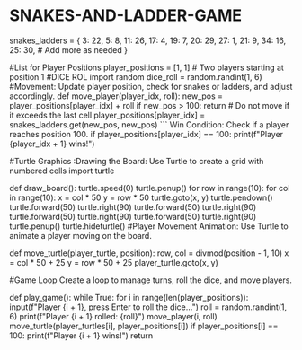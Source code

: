 # SNAKES-AND-LADDER-GAME


snakes_ladders = {
    3: 22, 5: 8, 11: 26, 17: 4, 19: 7,
    20: 29, 27: 1, 21: 9, 34: 16, 25: 30,
    # Add more as needed
}

#List for Player Positions
player_positions = [1, 1]  # Two players starting at position 1
#DICE ROL
import random
 dice_roll = random.randint(1, 6)
 #Movement: Update player position, check for snakes or ladders, and adjust accordingly.
 def move_player(player_idx, roll):
    new_pos = player_positions[player_idx] + roll
    if new_pos > 100:
        return  # Do not move if it exceeds the last cell
    player_positions[player_idx] = snakes_ladders.get(new_pos, new_pos)
    ```
Win Condition: Check if a player reaches position 100.
   if player_positions[player_idx] == 100:
    print(f"Player {player_idx + 1} wins!")

#Turtle Graphics :Drawing the Board: Use Turtle to create a grid with numbered cells
import turtle

def draw_board():
    turtle.speed(0)
    turtle.penup()
    for row in range(10):
        for col in range(10):
            x = col * 50
            y = row * 50
            turtle.goto(x, y)
            turtle.pendown()
            turtle.forward(50)
            turtle.right(90)
            turtle.forward(50)
            turtle.right(90)
            turtle.forward(50)
            turtle.right(90)
            turtle.forward(50)
            turtle.right(90)
            turtle.penup()
    turtle.hideturtle()
#Player Movement Animation: Use Turtle to animate a player moving on the board.

def move_turtle(player_turtle, position):
    row, col = divmod(position - 1, 10)
    x = col * 50 + 25
    y = row * 50 + 25
    player_turtle.goto(x, y)

    
#Game Loop Create a loop to manage turns, roll the dice, and move players.

def play_game():
    while True:
        for i in range(len(player_positions)):
            input(f"Player {i + 1}, press Enter to roll the dice...")
            roll = random.randint(1, 6)
            print(f"Player {i + 1} rolled: {roll}")
            move_player(i, roll)
            move_turtle(player_turtles[i], player_positions[i])
            if player_positions[i] == 100:
                print(f"Player {i + 1} wins!")
                return
